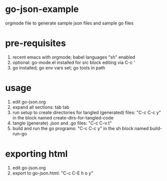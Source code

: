 go-json-example
===

orgmode file to generate sample json files and sample go files

pre-requisites
===
1. recent emacs with orgmode; babel languages "sh" enabled
2. optional: go-mode.el installed for src block editing via  C-c '
3. go installed; go env vars set; go tools in path

usage
===
1. edit go-json.org
2. expand all sections: tab tab
3. run setup to create directories for tangled (generated) files: "C-c C-c y" in the block named create-dirs-for-tangled-code
4. tangle (generate) .json and .go files: "C-c C-v t"
5. build and run the go programs: "C-c C-c y" in the sh block named build-run-go

exporting html
===
1. edit go-json.org
2. export to go-json.html: "C-c C-E h o y"
